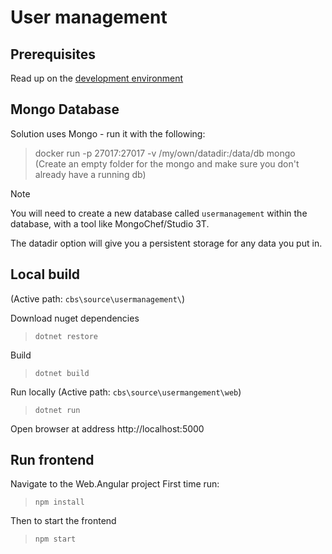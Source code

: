 # User management

## Prerequisites

Read up on the [development environment](../../Documentation/Contribution/development_environment.md)

## Mongo Database

Solution uses Mongo - run it with the following:

> docker run -p 27017:27017 -v /my/own/datadir:/data/db mongo
(Create an empty folder for the mongo and make sure you don't already have a running db)

> [!Note]
> You will need to create a new database called `usermanagement` within the database, with a tool like MongoChef/Studio 3T.

The datadir option will give you a persistent storage for any data you put in.

## Local build

(Active path: `cbs\source\usermanagement\`)

Download nuget dependencies
> `dotnet restore`

Build
> `dotnet build`

Run locally
(Active path: `cbs\source\usermangement\web`)

> `dotnet run`

Open browser at address http://localhost:5000

## Run frontend
Navigate to the Web.Angular project
First time run:

> `npm install`

Then to start the frontend 
> `npm start`

